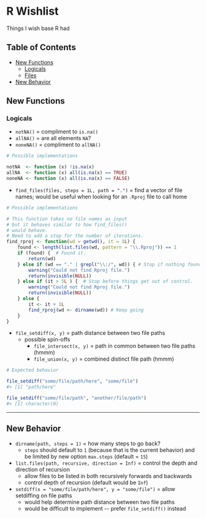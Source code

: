 # R Wishlist
Things I wish base R had

## Table of Contents
* [New Functions](#new-functions)
  * [Logicals](#logicals)
  * [Files](#files)
* [New Behavior](#new-behavior)

## New Functions

### Logicals

* `notNA()` = compliment to `is.na()`
* `allNA()` = are all elements `NA`?
* `noneNA()` = compliment to `allNA()`

```r
# Possible implementations

notNA  <- function (x) !is.na(x)
allNA  <- function (x) all(is.na(x) == TRUE)
noneNA <- function (x) all(is.na(x) == FALSE)
```

* `find_files(files, steps = 1L, path = ".")` = find a vector of file names; would be useful when looking for an `.Rproj` file to call home

```r
# Possible implementations

# This function takes no file names as input
# but it behaves similar to how find_files()
# would behave.
# Need to add a stop for the number of iterations.
find_rproj <- function(wd = getwd(), it = 1L) {
    found <- length(list.files(wd, pattern = "\\.Rproj")) == 1
    if (found) {  # Found it.
        return(wd) 
    } else if (wd == "." | grepl("\\:/", wd)) { # Stop if nothing found.
        warning("Could not find Rproj file.")
        return(invisible(NULL))
    } else if (it > 5L ) {  # Stop before things get out of control.
        warning("Could not find Rproj file.")
        return(invisible(NULL))
    } else {
        it <- it + 1L
        find_rproj(wd <- dirname(wd)) # Keep going
    }
}
```

* `file_setdiff(x, y)` = path distance between two file paths
    * possible spin-offs
        * `file_intersect(x, y)` = path in common between two file paths (hmmm)
        * `file_union(x, y)` = combined distinct file path (hmmm)

```r
# Expected behavior

file_setdiff("some/file/path/here", "some/file")
#> [1] "path/here"

file_setdiff("some/file/path", "another/file/path")
#> [1] character(0)
```

___

## New Behavior

* `dirname(path, steps = 1)` = how many steps to go back? 
    * `steps` should default to `1` (because that is the current behavior) and be limited by new option `max.steps` (default = `15`)
* `list.files(path, recursive, direction = Inf)` = control the depth and direction of recursion
    * allow files to be listed in both recursively forwards and backwards
    * control depth of recursion (default would be `Inf`)
* `setdiff(x = "some/file/path/here", y = "some/file")` = allow setdiffing on file paths
    * would help determine path distance between two file paths
    * would be difficult to implement -- prefer `file_setdiff()` instead
